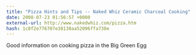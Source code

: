 ```yaml
---
title: "Pizza Hints and Tips -- Naked Whiz Ceramic Charcoal Cooking"
date: 2008-07-23 01:56:57 +0000
external-url: http://www.nakedwhiz.com/pizza.htm
hash: 1c8f2e776707e38138aa52096ffa730e
---
```


Good information on cooking pizza in the Big Green Egg
